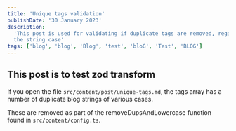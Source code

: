```yaml
---
title: 'Unique tags validation'
publishDate: '30 January 2023'
description:
  'This post is used for validating if duplicate tags are removed, regardless of
  the string case'
tags: ['blog', 'blog', 'Blog', 'test', 'bloG', 'Test', 'BLOG']
---
```


## This post is to test zod transform

If you open the file `src/content/post/unique-tags.md`, the tags array has a
number of duplicate blog strings of various cases.

These are removed as part of the removeDupsAndLowercase function found in
`src/content/config.ts`.
